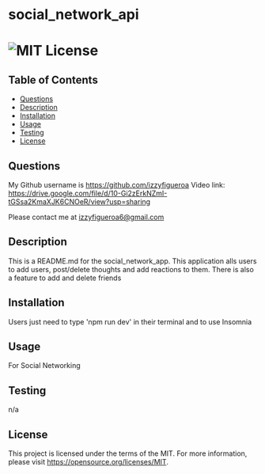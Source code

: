 # social_network_api

  # ![MIT License](https://img.shields.io/badge/License-MIT-yellow.svg)

  ## Table of Contents
  - [Questions](#questions)
  - [Description](#description)
  - [Installation](#installation)
  - [Usage](#usage)
  - [Testing](#testing)
  - [License](#license)

  ## Questions
 My Github username is https://github.com/izzyfigueroa
 Video link: https://drive.google.com/file/d/10-Gi2zErkNZmI-tGSsa2KmaXJK6CNOeR/view?usp=sharing
  
 Please contact me at izzyfigueroa6@gmail.com

  ## Description
 This is a README.md for the social_network_app. This application alls users to add users, post/delete thoughts and add reactions to them. There is also a feature to add and delete friends

  ## Installation
 Users just need to type 'npm run dev' in their terminal and to use Insomnia
  ## Usage
 For Social Networking

  ## Testing
 n/a

  ## License
This project is licensed under the terms of the MIT. For more information, please visit https://opensource.org/licenses/MIT.


